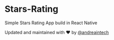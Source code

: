 # Stars-Rating
Simple Stars Rating App build in React Native


Updated and maintained with ❤️ by [@andreaintech](https://andreaintech.github.io/web/)

